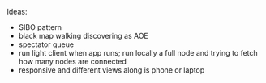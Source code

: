 Ideas:
- SIBO pattern
- black map walking discovering as AOE
- spectator queue
- run light client when app runs; run locally a full node and trying to fetch how many nodes are connected
- responsive and different views along is phone or laptop